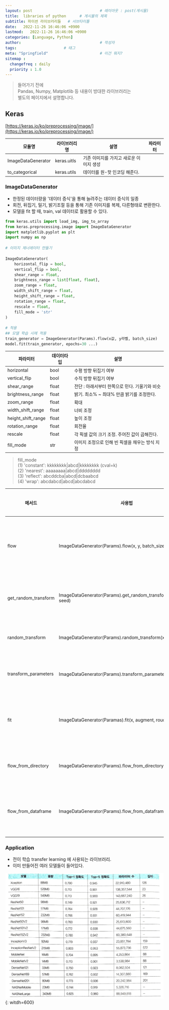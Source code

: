 ```yaml
---
layout: post                              # 레이아웃 : post(게시물)
title:  libraries of python      # 게시물의 제목
subtitle: 파이썬 라이브러리들   # 서브타이틀
date:   2022-11-26 16:46:06 +0900
lastmod:   2022-11-26 16:46:06 +0900
categories: [Language, Python]
author:                                   # 작성자
tags:                     # 태그
meta: "Springfield"                       # 이건 뭐지?
sitemap :
  changefreq : daily
  priority : 1.0
---
```

<!--postNo: python_libraries-->


> 들어가기 전에  
> Pandas, Numpy, Matplotlib 등 내용이 방대한 라이브러리는  
> 별도의 페이지에서 설명합니다.  

## Keras
[https://keras.io/ko/preprocessing/image/](https://keras.io/ko/preprocessing/image/)

|모듈명|라이브러리명|설명|파라미터|
|---|---|---|---|
|ImageDataGenerator|keras.uitls|기존 이미지를 가지고 새로운 이미지 생성||
|to_categorical|keras.utils|데이터를 원-핫 인코딩 해준다.||



### ImageDataGenerator

* 한정된 데이터량을 '데이터 증식'을 통해 늘려주는 데이터 증식의 일종  
* 회전, 뒤집기, 밀기, 밝기조절 등을 통해 기존 이미지를 복제, 다른형태로 변환한다.  
* 모델을 fit 할 때, train, val 데이터로 활용할 수 있다.

```python
from keras.utils import load_img, img_to_array
from keras.preprocessing.image import ImageDataGenerator
import matplotlib.pyplot as plt
import numpy as np

# 이미지 제너레이터 만들기

ImageDataGenerator(
    horizontal_flip = bool,
    vertical_flip = bool,
    shear_range = float,
    brightness_range = list[float, float],
    zoom_range = float,
    width_shift_range = float,
    height_shift_range = float,
    rotation_range = float,
    rescale = float,
    fill_mode = 'str'
)

# 적용
## 모델 학습 시에 적용
train_generator = ImageGenerator(Params).flow(x값, y라벨, batch_size)
model.fit(train_generator, epochs=30 ...)
```

|파라미터|데이터타입|설명|
|---|---|---|
|horizontal|bool|수평 방향 뒤집기 여부|
|vertical_flip|bool|수직 방향 뒤집기 여부|
|shear_range|float|전단 : 아래서부터 한쪽으로 민다. 기울기와 비슷|
|brightness_range|float|밝기. 최소% ~ 최대% 만큼 밝기를 조정한다.|
|zoom_range|float|확대|
|width_shift_range|float|너비 조정|
|height_shift_range|float|높이 조정|
|rotation_range|float|회전율|
|rescale|float|각 픽셀 값의 크기 조정. 주어진 값이 곱해진다.|
|fill_mode|str|이미지 조정으로 인해 빈 픽셀을 채우는 방식 지정|

> fill_mode  
> (1) 'constant': kkkkkkkk|abcd|kkkkkkkk (cval=k)  
> (2) 'nearest': aaaaaaaa|abcd|dddddddd  
> (3) 'reflect': abcddcba|abcd|dcbaabcd  
> (4) 'wrap': abcdabcd|abcd|abcdabcd  
  
|메서드|사용법|설명|파라미터|
|---|---|---|---|
|flow|ImageDataGenerator(Params).flow(x, y, batch_size=, ...)|데이터와 라벨 배열을 받아 증강된 데이터의 배치를 생성. x는 원본 이미지, y는 라벨 ...|
|get_random_transform|ImageDataGenerator(Params).get_random_transform(img_shape, seed)|변형에 대한 무직위 매개변수를 생성(딕셔너리 형태로 파람 반환)|
|random_transform|ImageDataGenerator(Params).random_transform(x, seed)|이미지에 무작위 변형을 적용. x와 같은 형태로 반환|
|transform_parameters|ImageDataGenerator(Params).transform_parameters(x, 파람들)| 주어진 이미지(x) 에 파람들에 해당하는 변형을 가한다.|
|fit|ImageDataGenerator(Paramas).fit(x, augment, rouds..)|샘플 데이터에 생성기를 학습시킨다. 특정 상황에서만 필요. x는 샘플 데이터|
|flow_from_directory|ImageDataGenerator(Params).flow_from_directory(...)|디렉토리 위치를 전달받아 증강/정규화된 데이터 배치 생성|
|flow_from_dataframe|ImageDataGenerator(Params).flow_from_dataframe(...)|dataframe과 디렉토리 위치를 전달받아 증강/정규화된 데이터 배치 생성|


### Application

* 전이 학습 transfer learning 에 사용되는 라이브러리.  
* 이미 만들어진 여러 모델들이 들어있다.

![](/assets/images/python_libraries_001.png){: witdh=600}






